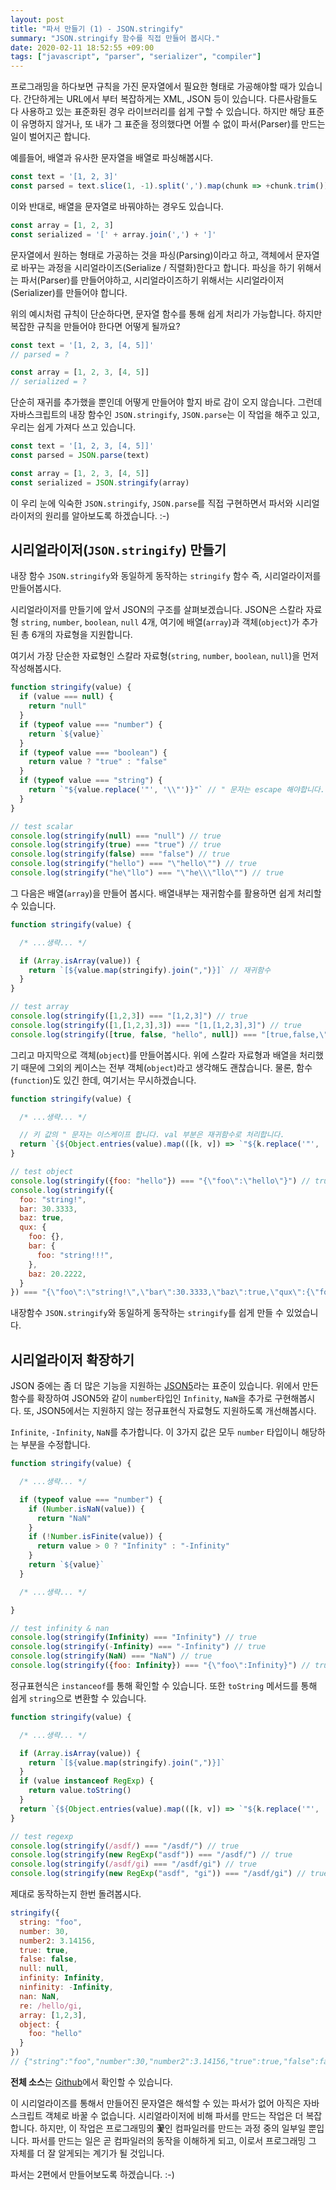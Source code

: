 ```yaml
---
layout: post
title: "파서 만들기 (1) - JSON.stringify"
summary: "JSON.stringify 함수를 직접 만들어 봅시다."
date: 2020-02-11 18:52:55 +09:00
tags: ["javascript", "parser", "serializer", "compiler"]
---
```


프로그래밍을 하다보면 규칙을 가진 문자열에서 필요한 형태로 가공해야할 때가 있습니다. 간단하게는 URL에서 부터 복잡하게는 XML, JSON 등이 있습니다. 다른사람들도 다 사용하고 있는 표준화된 경우 라이브러리를 쉽게 구할 수 있습니다. 하지만 해당 표준이 유명하지 않거나, 또 내가 그 표준을 정의했다면 어쩔 수 없이 파서(Parser)를 만드는 일이 벌어지곤 합니다.

예를들어, 배열과 유사한 문자열을 배열로 파싱해봅시다.

```javascript
const text = '[1, 2, 3]'
const parsed = text.slice(1, -1).split(',').map(chunk => +chunk.trim())
```

이와 반대로, 배열을 문자열로 바꿔야하는 경우도 있습니다.

```javascript
const array = [1, 2, 3]
const serialized = '[' + array.join(',') + ']'
```

문자열에서 원하는 형태로 가공하는 것을 파싱(Parsing)이라고 하고, 객체에서 문자열로 바꾸는 과정을 시리얼라이즈(Serialize / 직렬화)한다고 합니다. 파싱을 하기 위해서는 파서(Parser)를 만들어야하고, 시리얼라이즈하기 위해서는 시리얼라이저(Serializer)를 만들어야 합니다.

위의 예시처럼 규칙이 단순하다면, 문자열 함수를 통해 쉽게 처리가 가능합니다. 하지만 복잡한 규칙을 만들어야 한다면 어떻게 될까요?

```javascript
const text = '[1, 2, 3, [4, 5]]'
// parsed = ?
```

```javascript
const array = [1, 2, 3, [4, 5]]
// serialized = ?
```

단순히 재귀를 추가했을 뿐인데 어떻게 만들어야 할지 바로 감이 오지 않습니다. 그런데 자바스크립트의 내장 함수인 `JSON.stringify`, `JSON.parse`는 이 작업을 해주고 있고, 우리는 쉽게 가져다 쓰고 있습니다.

```javascript
const text = '[1, 2, 3, [4, 5]]'
const parsed = JSON.parse(text)
```

```javascript
const array = [1, 2, 3, [4, 5]]
const serialized = JSON.stringify(array)
```

이 우리 눈에 익숙한 `JSON.stringify`, `JSON.parse`를 직접 구현하면서 파서와 시리얼라이저의 원리를 알아보도록 하겠습니다. :-)

## 시리얼라이저(`JSON.stringify`) 만들기

내장 함수 `JSON.stringify`와 동일하게 동작하는 `stringify` 함수 즉, 시리얼라이저를 만들어봅시다.

시리얼라이저를 만들기에 앞서 JSON의 구조를 살펴보겠습니다. JSON은 스칼라 자료형 `string`, `number`, `boolean`, `null` 4개, 여기에 배열(`array`)과 객체(`object`)가 추가된 총 6개의 자료형을 지원합니다.

여기서 가장 단순한 자료형인 스칼라 자료형(`string`, `number`, `boolean`, `null`)을 먼저 작성해봅시다.

```javascript
function stringify(value) {
  if (value === null) {
    return "null"
  }
  if (typeof value === "number") {
    return `${value}`
  }
  if (typeof value === "boolean") {
    return value ? "true" : "false"
  }
  if (typeof value === "string") {
    return `"${value.replace('"', '\\"')}"` // " 문자는 escape 해야합니다.
  }
}

// test scalar
console.log(stringify(null) === "null") // true
console.log(stringify(true) === "true") // true
console.log(stringify(false) === "false") // true
console.log(stringify("hello") === "\"hello\"") // true
console.log(stringify("he\"llo") === "\"he\\\"llo\"") // true
```

그 다음은 배열(`array`)을 만들어 봅시다. 배열내부는 재귀함수를 활용하면 쉽게 처리할 수 있습니다.

```javascript
function stringify(value) {

  /* ...생략... */

  if (Array.isArray(value)) {
    return `[${value.map(stringify).join(",")}]` // 재귀함수
  }
}

// test array
console.log(stringify([1,2,3]) === "[1,2,3]") // true
console.log(stringify([1,[1,2,3],3]) === "[1,[1,2,3],3]") // true
console.log(stringify([true, false, "hello", null]) === "[true,false,\"hello\",null]") // true
```

그리고 마지막으로 객체(`object`)를 만들어봅시다. 위에 스칼라 자료형과 배열을 처리했기 때문에 그외의 케이스는 전부 객체(`object`)라고 생각해도 괜찮습니다. 물론, 함수(`function`)도 있긴 한데, 여기서는 무시하겠습니다.

```javascript
function stringify(value) {

  /* ...생략... */

  // 키 값의 " 문자는 이스케이프 합니다. val 부분은 재귀함수로 처리합니다.
  return `{${Object.entries(value).map(([k, v]) => `"${k.replace('"', '\\"')}":${stringify(v)}`).join(",")}}`
}

// test object
console.log(stringify({foo: "hello"}) === "{\"foo\":\"hello\"}") // true
console.log(stringify({
  foo: "string!",
  bar: 30.3333,
  baz: true,
  qux: {
    foo: {},
    bar: {
      foo: "string!!!",
    },
    baz: 20.2222,
  }
}) === "{\"foo\":\"string!\",\"bar\":30.3333,\"baz\":true,\"qux\":{\"foo\":{},\"bar\":{\"foo\":\"string!!!\"},\"baz\":20.2222}}") // true
```

내장함수 `JSON.stringify`와 동일하게 동작하는 `stringify`를 쉽게 만들 수 있었습니다.

## 시리얼라이저 확장하기

JSON 중에는 좀 더 많은 기능을 지원하는 [JSON5](https://json5.org)라는 표준이 있습니다. 위에서 만든 함수를 확장하여 JSON5와 같이 `number`타입인 `Infinity`, `NaN`을 추가로 구현해봅시다. 또, JSON5에서는 지원하지 않는 정규표현식 자료형도 지원하도록 개선해봅시다.

`Infinite`, `-Infinity`, `NaN`를 추가합니다. 이 3가지 값은 모두 `number` 타입이니 해당하는 부분을 수정합니다.

```javascript
function stringify(value) {

  /* ...생략... */

  if (typeof value === "number") {
    if (Number.isNaN(value)) {
      return "NaN"
    }
    if (!Number.isFinite(value)) {
      return value > 0 ? "Infinity" : "-Infinity"
    }
    return `${value}`
  }

  /* ...생략... */

}

// test infinity & nan
console.log(stringify(Infinity) === "Infinity") // true
console.log(stringify(-Infinity) === "-Infinity") // true
console.log(stringify(NaN) === "NaN") // true
console.log(stringify({foo: Infinity}) === "{\"foo\":Infinity}") // true
```

정규표현식은 `instanceof`를 통해 확인할 수 있습니다. 또한 `toString` 메서드를 통해 쉽게 `string`으로 변환할 수 있습니다.

```javascript
function stringify(value) {

  /* ...생략... */

  if (Array.isArray(value)) {
    return `[${value.map(stringify).join(",")}]`
  }
  if (value instanceof RegExp) {
    return value.toString()
  }
  return `{${Object.entries(value).map(([k, v]) => `"${k.replace('"', '\\"')}":${stringify(v)}`).join(",")}}`
}

// test regexp
console.log(stringify(/asdf/) === "/asdf/") // true
console.log(stringify(new RegExp("asdf")) === "/asdf/") // true
console.log(stringify(/asdf/gi) === "/asdf/gi") // true
console.log(stringify(new RegExp("asdf", "gi")) === "/asdf/gi") // true
```

제대로 동작하는지 한번 돌려봅시다.

```javascript
stringify({
  string: "foo",
  number: 30,
  number2: 3.14156,
  true: true,
  false: false,
  null: null,
  infinity: Infinity,
  ninfinity: -Infinity,
  nan: NaN,
  re: /hello/gi,
  array: [1,2,3],
  object: {
    foo: "hello"
  }
})
// {"string":"foo","number":30,"number2":3.14156,"true":true,"false":false,"null":null,"infinity":Infinity,"ninfinity":-Infinity,"nan":NaN,"re":/hello/gi,"array":[1,2,3],"object":{"foo":"hello"}}
```

**전체 소스**는 [Github](https://github.com/wan2land/json-by-js/blob/master/stringify.js)에서 확인할 수 있습니다.

이 시리얼라이즈를 통해서 만들어진 문자열은 해석할 수 있는 파서가 없어 아직은 자바스크립트 객체로 바꿀 수 없습니다. 시리얼라이저에 비해 파서를 만드는 작업은 더 복잡합니다. 하지만, 이 작업은 프로그래밍의 **꽃**인 컴파일러를 만드는 과정 중의 일부일 뿐입니다. 파서를 만드는 일은 곧 컴파일러의 동작을 이해하게 되고, 이로서 프로그래밍 그 자체를 더 잘 알게되는 계기가 될 것입니다.

파서는 2편에서 만들어보도록 하겠습니다. :-)
